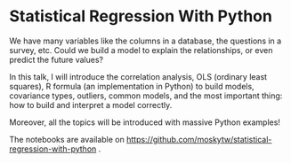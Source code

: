 # Statistical Regression With Python

We have many variables like the columns in a database, the questions in a survey, etc. Could we build a model to explain the relationships, or even predict the future values?

In this talk, I will introduce the correlation analysis, OLS (ordinary least squares), R formula (an implementation in Python) to build models, covariance types, outliers, common models, and the most important thing: how to build and interpret a model correctly.

Moreover, all the topics will be introduced with massive Python examples!

The notebooks are available on https://github.com/moskytw/statistical-regression-with-python .
